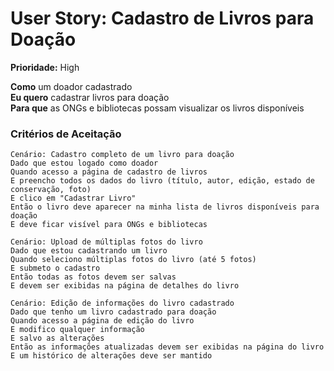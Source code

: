 # User Story: Cadastro de Livros para Doação

**Prioridade:** High

**Como** um doador cadastrado  
**Eu quero** cadastrar livros para doação  
**Para que** as ONGs e bibliotecas possam visualizar os livros disponíveis

### Critérios de Aceitação

```gherkin
Cenário: Cadastro completo de um livro para doação
Dado que estou logado como doador
Quando acesso a página de cadastro de livros
E preencho todos os dados do livro (título, autor, edição, estado de conservação, foto)
E clico em "Cadastrar Livro"
Então o livro deve aparecer na minha lista de livros disponíveis para doação
E deve ficar visível para ONGs e bibliotecas

Cenário: Upload de múltiplas fotos do livro
Dado que estou cadastrando um livro
Quando seleciono múltiplas fotos do livro (até 5 fotos)
E submeto o cadastro
Então todas as fotos devem ser salvas
E devem ser exibidas na página de detalhes do livro

Cenário: Edição de informações do livro cadastrado
Dado que tenho um livro cadastrado para doação
Quando acesso a página de edição do livro
E modifico qualquer informação
E salvo as alterações
Então as informações atualizadas devem ser exibidas na página do livro
E um histórico de alterações deve ser mantido
```